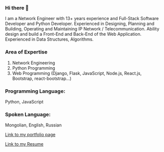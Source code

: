### Hi there 👋

<!--
**Toogii2019/Toogii2019** is a ✨ _special_ ✨ repository because its `README.md` (this file) appears on your GitHub profile.

Here are some ideas to get you started:

- 🔭 I’m currently working on ...
- 🌱 I’m currently learning ...
- 👯 I’m looking to collaborate on ...
- 🤔 I’m looking for help with ...
- 💬 Ask me about ...
- 📫 How to reach me: ...
- 😄 Pronouns: ...
- ⚡ Fun fact: ...
-->

I am a Network Engineer with 13+ years experience and Full-Stack Software Developer and Python Developer.
Experienced in Designing, Planning and Building, Operating and Maintaining IP Network / Telecommunication. Ability design and build a Front-End and Back-End of the Web Application.
Experienced in Data Structures, Algorithms. 

### Area of Expertise

1. Network Engineering
2. Python Programming
3. Web Programming (Django, Flask, JavaScript, Node.js, React.js, Bootstrap, react-bootstrap...)

### Programming Language:
Python, JavaScript

### Spoken Language: 
Mongolian, English, Russian

[Link to my portfolio page ](https://toogii-profile-02786.herokuapp.com/)

[Link to my Resume](https://drive.google.com/file/d/1ETUC7lx-GEipR05K_3H9BfdeJE3WX30f/view?usp=sharing)
